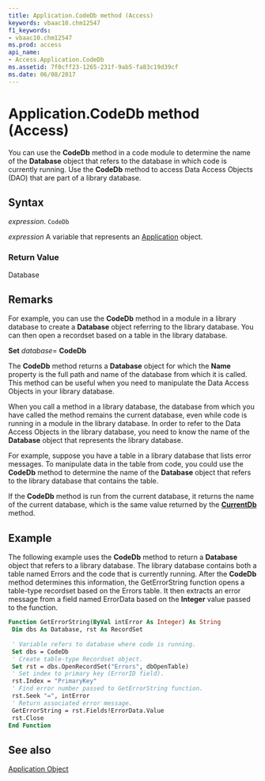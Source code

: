```yaml
---
title: Application.CodeDb method (Access)
keywords: vbaac10.chm12547
f1_keywords:
- vbaac10.chm12547
ms.prod: access
api_name:
- Access.Application.CodeDb
ms.assetid: 7f0cff23-1265-231f-9ab5-fa83c19d39cf
ms.date: 06/08/2017
---
```



# Application.CodeDb method (Access)

You can use the  **CodeDb** method in a code module to determine the name of the **Database** object that refers to the database in which code is currently running. Use the **CodeDb** method to access Data Access Objects (DAO) that are part of a library database.


## Syntax

_expression_. `CodeDb`

_expression_ A variable that represents an [Application](Access.Application.md) object.


### Return Value

Database


## Remarks

For example, you can use the  **CodeDb** method in a module in a library database to create a **Database** object referring to the library database. You can then open a recordset based on a table in the library database.

 **Set** _database_=  **CodeDb**

The  **CodeDb** method returns a **Database** object for which the **Name** property is the full path and name of the database from which it is called. This method can be useful when you need to manipulate the Data Access Objects in your library database.

When you call a method in a library database, the database from which you have called the method remains the current database, even while code is running in a module in the library database. In order to refer to the Data Access Objects in the library database, you need to know the name of the  **Database** object that represents the library database.

For example, suppose you have a table in a library database that lists error messages. To manipulate data in the table from code, you could use the  **CodeDb** method to determine the name of the **Database** object that refers to the library database that contains the table.

If the  **CodeDb** method is run from the current database, it returns the name of the current database, which is the same value returned by the **[CurrentDb](Access.Application.CurrentDb.md)** method.


## Example

The following example uses the  **CodeDb** method to return a **Database** object that refers to a library database. The library database contains both a table named Errors and the code that is currently running. After the **CodeDb** method determines this information, the GetErrorString function opens a table-type recordset based on the Errors table. It then extracts an error message from a field named ErrorData based on the **Integer** value passed to the function.


```vb
Function GetErrorString(ByVal intError As Integer) As String 
 Dim dbs As Database, rst As RecordSet 
 
 ' Variable refers to database where code is running. 
 Set dbs = CodeDb 
 ' Create table-type Recordset object. 
 Set rst = dbs.OpenRecordSet("Errors", dbOpenTable) 
 ' Set index to primary key (ErrorID field). 
 rst.Index = "PrimaryKey" 
 ' Find error number passed to GetErrorString function. 
 rst.Seek "=", intError 
 ' Return associated error message. 
 GetErrorString = rst.Fields!ErrorData.Value 
 rst.Close 
End Function
```


## See also


[Application Object](Access.Application.md)

